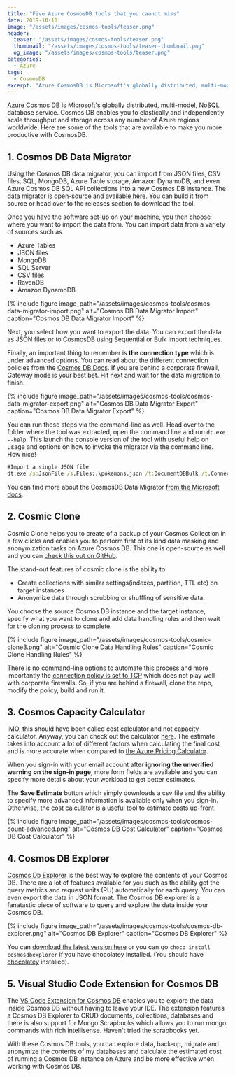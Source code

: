 ```yaml
---
title: "Five Azure CosmosDB tools that you cannot miss"
date: 2019-10-10
image: "/assets/images/cosmos-tools/teaser.png"
header:
  teaser: "/assets/images/cosmos-tools/teaser.png"
  thumbnail: "/assets/images/cosmos-tools/teaser-thumbnail.png"
  og_image: "/assets/images/cosmos-tools/teaser.png"
categories:
  - Azure
tags:
  - CosmosDB
excerpt: "Azure CosmosDB is Microsoft's globally distributed, multi-model, NoSQL database service. Using these tools, you can ultra productive with Cosmos DB. I show you tools to easily explore data, back-up and anonymize data, restore and calculate estimated cost of a Cosmos DB instance."
---
```


[Azure Cosmos DB](https://docs.microsoft.com/en-us/azure/cosmos-db/introduction) is Microsoft's globally distributed, multi-model, NoSQL database service. Cosmos DB enables you to elastically and independently scale throughput and storage across any number of Azure regions worldwide. Here are some of the tools that are available to make you more productive with CosmosDB.

## 1. Cosmos DB Data Migrator

Using the Cosmos DB data migrator, you can import from JSON files, CSV files, SQL, MongoDB, Azure Table storage, Amazon DynamoDB, and even Azure Cosmos DB SQL API collections into a new Cosmos DB instance. The data migrator is open-source and [available here](https://github.com/Azure/azure-documentdb-datamigrationtool). You can build it from source or head over to the releases section to download the tool.

Once you have the software set-up on your machine, you then choose where you want to import the data from. You can import data from a variety of sources such as

- Azure Tables
- JSON files
- MongoDB
- SQL Server
- CSV files
- RavenDB
- Amazon DynamoDB

{% include figure image_path="/assets/images/cosmos-tools/cosmos-data-migrator-import.png" alt="Cosmos DB Data Migrator Import" caption="Cosmos DB Data Migrator Import" %}

Next, you select how you want to export the data. You can export the data as JSON files or to CosmosDB using Sequential or Bulk Import techniques.

Finally, an important thing to remember is **the connection type** which is under advanced options. You can read about the different connection policies from the [Cosmos DB Docs](https://docs.microsoft.com/bs-latn-ba/azure/cosmos-db/performance-tips). If you are behind a corporate firewall, Gateway mode is your best bet. Hit next and wait for the data migration to finish.

{% include figure image_path="/assets/images/cosmos-tools/cosmos-data-migrator-export.png" alt="Cosmos DB Data Migrator Export" caption="Cosmos DB Data Migrator Export" %}

You can run these steps via the command-line as well. Head over to the folder where the tool was extracted, open the command line and run `dt.exe --help`. This launch the console version of the tool with useful help on usage and options on how to invoke the migrator via the command line. How nice!

``` cmd
#Import a single JSON file
dt.exe /s:JsonFile /s.Files:.\pokemons.json /t:DocumentDBBulk /t.ConnectionString:"AccountEndpoint=<CosmosDB Endpoint>;AccountKey=<CosmosDB Key>;Database=<CosmosDB Database>;" /t.Collection:Pokemons /t.CollectionThroughput:1000

```

You can find more about the CosmosDB Data Migrator [from the Microsoft docs](https://docs.microsoft.com/en-us/azure/cosmos-db/import-data).

## 2. Cosmic Clone

Cosmic Clone helps you to create of a backup of your Cosmos Collection in a few clicks and enables you to perform first of its kind data masking and anonymization tasks on Azure Cosmos DB. This one is open-source as well and you can [check this out on GitHub](https://github.com/microsoft/CosmicClone).

The stand-out features of cosmic clone is the ability to

- Create collections with similar settings(indexes, partition, TTL etc) on target instances
- Anonymize data through scrubbing or shuffling of sensitive data.

You choose the source Cosmos DB instance and the target instance, specify what you want to clone and add data handling rules and then wait for the cloning process to complete.

{% include figure image_path="/assets/images/cosmos-tools/cosmic-clone3.png" alt="Cosmic Clone Data Handling Rules" caption="Cosmic Clone Handling Rules" %}

There is no command-line options to automate this process and more importantly the [connection policy is set to TCP](https://github.com/microsoft/CosmicClone/blob/master/CosmosClone/CosmosCloneCommon/Utility/CosmosDBHelper.cs#L23) which does not play well with corporate firewalls. So, if you are behind a firewall, clone the repo, modify the policy, build and run it.

## 3. Cosmos Capacity Calculator

IMO, this should have been called cost calculator and not capacity calculator. Anyway, you can check out the calculator [here](https://cosmos.azure.com/capacitycalculator/). The estimate takes into account a lot of different factors when calculating the final cost and is more accurate when compared to [the Azure Pricing Calculator](https://azure.microsoft.com/en-in/pricing/calculator/).

When you sign-in with your email account after **ignoring the unverified warning on the sign-in page**, more form fields are available and you can specify more details about your workload to get better estimates.

The **Save Estimate** button which simply downloads a csv file and the ability to specify more advanced information is available only when you sign-in. Otherwise, the cost calculator is a useful tool to estimate costs up-front.

{% include figure image_path="/assets/images/cosmos-tools/cosmos-count-advanced.png" alt="Cosmos DB Cost Calculator" caption="Cosmos DB Cost Calculator" %}

## 4. Cosmos DB Explorer

 [Cosmos Db Explorer](https://www.bruttin.com/CosmosDbExplorer/) is the best way to explore the contents of your Cosmos DB. There are a lot of features available for you such as the ability get the query metrics and request units (RU) automatically for each query. You can even export the data in JSON format. The Cosmos DB explorer is a fanatastic piece of software to query and explore the data inside your Cosmos DB.

{% include figure image_path="/assets/images/cosmos-tools/cosmos-db-explorer.png" alt="Cosmos DB Explorer" caption="Cosmos DB Explorer" %}

You can [download the latest version here](https://github.com/sachabruttin/CosmosDbExplorer/releases) or you can go `choco install cosmosdbexplorer` if you have chocolatey installed. (You should have [chocolatey](https://chocolatey.org/) installed).

## 5. Visual Studio Code Extension for Cosmos DB

The [VS Code Extension for Cosmos DB](https://marketplace.visualstudio.com/items?itemName=ms-azuretools.vscode-cosmosdb) enables you to explore the data inside Cosmos DB without having to leave your IDE. The extension features a Cosmos DB Explorer to CRUD documents, collections, databases and there is also support for Mongo Scrapbooks which allows you to run mongo commands with rich intellisense. Haven't tried the scrapbooks yet.

With these Cosmos DB tools, you can explore data, back-up, migrate and anonymize the contents of my databases and calculate the estimated cost of running a Cosmos DB instance on Azure and be more effective when working with Cosmos DB.
